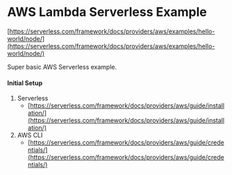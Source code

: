 # AWS Lambda Serverless Example

[https://serverless.com/framework/docs/providers/aws/examples/hello-world/node/](https://serverless.com/framework/docs/providers/aws/examples/hello-world/node/)

Super basic AWS Serverless example.

#### Initial Setup
1. Serverless
   - [https://serverless.com/framework/docs/providers/aws/guide/installation/](https://serverless.com/framework/docs/providers/aws/guide/installation/)
2. AWS CLI
   - [https://serverless.com/framework/docs/providers/aws/guide/credentials/](https://serverless.com/framework/docs/providers/aws/guide/credentials/)